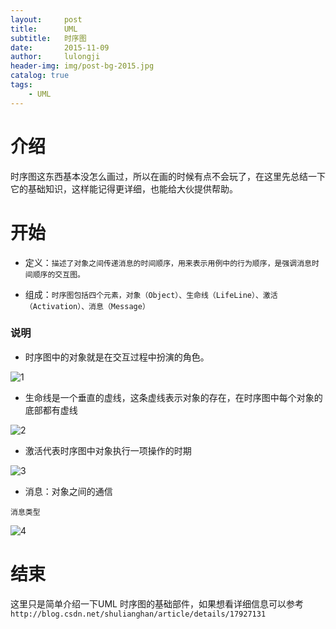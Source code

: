 ```yaml
---
layout:     post
title:      UML
subtitle:   时序图
date:       2015-11-09
author:     lulongji
header-img: img/post-bg-2015.jpg
catalog: true
tags:
    - UML
---
```


# 介绍

时序图这东西基本没怎么画过，所以在画的时候有点不会玩了，在这里先总结一下它的基础知识，这样能记得更详细，也能给大伙提供帮助。

# 开始

- 定义：`描述了对象之间传递消息的时间顺序，用来表示用例中的行为顺序，是强调消息时间顺序的交互图。`

- 组成：`时序图包括四个元素，对象（Object）、生命线（LifeLine）、激活（Activation）、消息（Message）`

### 说明
- 时序图中的对象就是在交互过程中扮演的角色。

![1](https://raw.githubusercontent.com/lulongji/lulongji.github.io/master/imgs/uml/1.png)

- 生命线是一个垂直的虚线，这条虚线表示对象的存在，在时序图中每个对象的底部都有虚线

![2](https://raw.githubusercontent.com/lulongji/lulongji.github.io/master/imgs/uml/2.png)

- 激活代表时序图中对象执行一项操作的时期

![3](https://raw.githubusercontent.com/lulongji/lulongji.github.io/master/imgs/uml/3.png)

- 消息：对象之间的通信

`消息类型`

![4](https://raw.githubusercontent.com/lulongji/lulongji.github.io/master/imgs/uml/4.png)



# 结束

这里只是简单介绍一下UML 时序图的基础部件，如果想看详细信息可以参考`http://blog.csdn.net/shulianghan/article/details/17927131`


